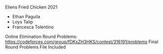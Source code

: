 Eliens Fried Chicken 2021
 - Ethan Paguila
 - Loys Talip
 - Francesca Tolentino

Online Elimination Round Problems: https://codeforces.com/group/fDKsZH3HKS/contest/316191/problems
Final Round Problems File Included